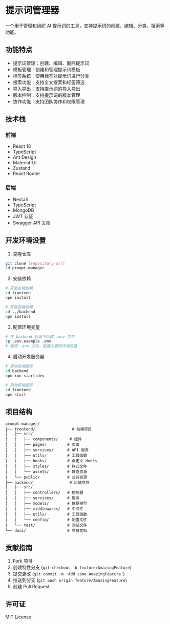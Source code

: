 # 提示词管理器

一个用于管理和组织 AI 提示词的工具，支持提示词的创建、编辑、分类、搜索等功能。

## 功能特点

- 提示词管理：创建、编辑、删除提示词
- 模板管理：创建和管理提示词模板
- 标签系统：使用标签对提示词进行分类
- 搜索功能：支持全文搜索和标签筛选
- 导入导出：支持提示词的导入导出
- 版本控制：支持提示词的版本管理
- 协作功能：支持团队协作和权限管理

## 技术栈

### 前端

- React 18
- TypeScript
- Ant Design
- Material-UI
- Zustand
- React Router

### 后端

- NestJS
- TypeScript
- MongoDB
- JWT 认证
- Swagger API 文档

## 开发环境设置

1. 克隆仓库

```bash
git clone [repository-url]
cd prompt-manager
```

2. 安装依赖

```bash
# 安装前端依赖
cd frontend
npm install

# 安装后端依赖
cd ../backend
npm install
```

3. 配置环境变量

```bash
# 在 backend 目录下创建 .env 文件
cp .env.example .env
# 编辑 .env 文件，配置必要的环境变量
```

4. 启动开发服务器

```bash
# 启动后端服务
cd backend
npm run start:dev

# 启动前端服务
cd frontend
npm start
```

## 项目结构

```
prompt-manager/
├── frontend/                # 前端项目
│   ├── src/
│   │   ├── components/     # 组件
│   │   ├── pages/         # 页面
│   │   ├── services/      # API 服务
│   │   ├── utils/         # 工具函数
│   │   ├── hooks/         # 自定义 Hooks
│   │   ├── styles/        # 样式文件
│   │   └── assets/        # 静态资源
│   └── public/            # 公共资源
├── backend/                # 后端项目
│   ├── src/
│   │   ├── controllers/   # 控制器
│   │   ├── services/      # 服务
│   │   ├── models/        # 数据模型
│   │   ├── middlewares/   # 中间件
│   │   ├── utils/         # 工具函数
│   │   └── config/        # 配置文件
│   └── test/              # 测试文件
└── docs/                  # 项目文档
```

## 贡献指南

1. Fork 项目
2. 创建特性分支 (`git checkout -b feature/AmazingFeature`)
3. 提交更改 (`git commit -m 'Add some AmazingFeature'`)
4. 推送到分支 (`git push origin feature/AmazingFeature`)
5. 创建 Pull Request

## 许可证

MIT License
